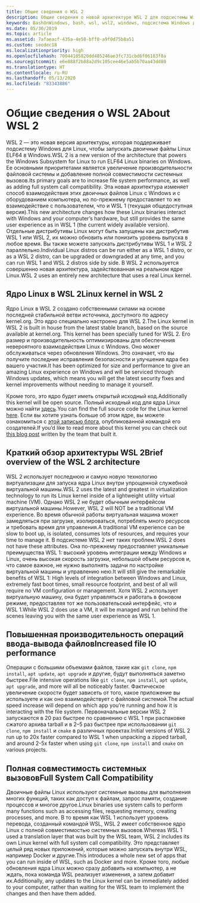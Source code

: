 ```yaml
---
title: Общие сведения о WSL 2
description: Общие сведения о новой архитектуре WSL 2 для подсистемы Windows для Linux
keywords: BashOnWindows, bash, wsl, wsl2, windows, подсистема Windows для Linux, windowssubsystem, ubuntu, debian, suse, windows 10, установка
ms.date: 05/30/2019
ms.topic: article
ms.assetid: 7afaeacf-435a-4e58-bff0-a9f0d75b8a51
ms.custom: seodec18
ms.localizationpriority: high
ms.openlocfilehash: 70044105820dd485246ae3fc731cbd6f06183f8a
ms.sourcegitcommit: e6e888f2b88a2d9c105cee46e5ab5b70aa43dd80
ms.translationtype: HT
ms.contentlocale: ru-RU
ms.lasthandoff: 05/13/2020
ms.locfileid: "83343886"
---
```

# <a name="about-wsl-2"></a><span data-ttu-id="c32f3-104">Общие сведения о WSL 2</span><span class="sxs-lookup"><span data-stu-id="c32f3-104">About WSL 2</span></span>

<span data-ttu-id="c32f3-105">WSL 2 — это новая версия архитектуры, которая поддерживает подсистему Windows для Linux, чтобы запускать двоичные файлы Linux ELF64 в Windows.</span><span class="sxs-lookup"><span data-stu-id="c32f3-105">WSL 2 is a new version of the architecture that powers the Windows Subsystem for Linux to run ELF64 Linux binaries on Windows.</span></span> <span data-ttu-id="c32f3-106">Ее основными приоритетами является увеличение производительности файловой системы и добавление полной совместимости системных вызовов.</span><span class="sxs-lookup"><span data-stu-id="c32f3-106">Its primary goals are to increase file system performance, as well as adding full system call compatibility.</span></span> <span data-ttu-id="c32f3-107">Эта новая архитектура изменяет способ взаимодействия этих двоичных файлов Linux с Windows и с оборудованием компьютера, но по-прежнему предоставляет то же взаимодействие с пользователем, что и WSL 1 (текущая общедоступная версия).</span><span class="sxs-lookup"><span data-stu-id="c32f3-107">This new architecture changes how these Linux binaries interact with Windows and your computer’s hardware, but still provides the same user experience as in WSL 1 (the current widely available version).</span></span> <span data-ttu-id="c32f3-108">Отдельные дистрибутивы Linux могут быть запущены как дистрибутив WSL 1 или WSL 2, их можно обновить или понизить уровень выпуска в любое время. Вы также можете запускать дистрибутивы WSL 1 и WSL 2 параллельно.</span><span class="sxs-lookup"><span data-stu-id="c32f3-108">Individual Linux distros can be run either as a WSL 1 distro, or as a WSL 2 distro, can be upgraded or downgraded at any time, and you can run WSL 1 and WSL 2 distros side by side.</span></span> <span data-ttu-id="c32f3-109">В WSL 2 используется совершенно новая архитектура, задействованная на реальном ядре Linux.</span><span class="sxs-lookup"><span data-stu-id="c32f3-109">WSL 2 uses an entirely new architecture that uses a real Linux kernel.</span></span>

## <a name="linux-kernel-in-wsl-2"></a><span data-ttu-id="c32f3-110">Ядро Linux в WSL 2</span><span class="sxs-lookup"><span data-stu-id="c32f3-110">Linux kernel in WSL 2</span></span>

<span data-ttu-id="c32f3-111">Ядро Linux в WSL 2 создано собственными силами на основе последней стабильной ветви источника, доступного по адресу kernel.org. Это ядро специально настроено для WSL 2.</span><span class="sxs-lookup"><span data-stu-id="c32f3-111">The Linux kernel in WSL 2 is built in house from the latest stable branch, based on the source available at kernel.org. This kernel has been specially tuned for WSL 2.</span></span> <span data-ttu-id="c32f3-112">Его размер и производительность оптимизированы для обеспечения невероятного взаимодействия Linux с Windows. Оно может обслуживаться через обновления Windows. Это означает, что вы получите последние исправления безопасности и улучшения ядра без вашего участия.</span><span class="sxs-lookup"><span data-stu-id="c32f3-112">It has been optimized for size and performance to give an amazing Linux experience on Windows and will be serviced through Windows updates, which means you will get the latest security fixes and kernel improvements without needing to manage it yourself.</span></span>

<span data-ttu-id="c32f3-113">Кроме того, это ядро будет иметь открытый исходный код.</span><span class="sxs-lookup"><span data-stu-id="c32f3-113">Additionally this kernel will be open source.</span></span> <span data-ttu-id="c32f3-114">Полный исходный код для ядра Linux можно найти [здесь](https://github.com/microsoft/WSL2-Linux-Kernel).</span><span class="sxs-lookup"><span data-stu-id="c32f3-114">You can find the full source code for the Linux kernel [here](https://github.com/microsoft/WSL2-Linux-Kernel).</span></span> <span data-ttu-id="c32f3-115">Если вы хотите узнать больше об этом ядре, вы можете ознакомиться с [этой записью блога](https://devblogs.microsoft.com/commandline/shipping-a-linux-kernel-with-windows/), опубликованной командой его создателей.</span><span class="sxs-lookup"><span data-stu-id="c32f3-115">If you’d like to read more about this kernel you can check out [this blog post](https://devblogs.microsoft.com/commandline/shipping-a-linux-kernel-with-windows/) written by the team that built it.</span></span>

## <a name="brief-overview-of-the-wsl-2-architecture"></a><span data-ttu-id="c32f3-116">Краткий обзор архитектуры WSL 2</span><span class="sxs-lookup"><span data-stu-id="c32f3-116">Brief overview of the WSL 2 architecture</span></span>

<span data-ttu-id="c32f3-117">WSL 2 использует последнюю и самую новую технологию виртуализации для запуска ядра Linux внутри упрощенной служебной виртуальной машины.</span><span class="sxs-lookup"><span data-stu-id="c32f3-117">WSL 2 uses the latest and greatest in virtualization technology to run its Linux kernel inside of a lightweight utility virtual machine (VM).</span></span> <span data-ttu-id="c32f3-118">Однако WSL 2 не будет обычным интерфейсом виртуальной машины.</span><span class="sxs-lookup"><span data-stu-id="c32f3-118">However, WSL 2 will NOT be a traditional VM experience.</span></span> <span data-ttu-id="c32f3-119">Во время обычной работы виртуальная машина может замедляться при загрузке, изолироваться, потреблять много ресурсов и требовать время для управления.</span><span class="sxs-lookup"><span data-stu-id="c32f3-119">A traditional VM experience can be slow to boot up, is isolated, consumes lots of resources, and requires your time to manage it.</span></span> <span data-ttu-id="c32f3-120">В подсистеме WSL 2 нет таких проблем.</span><span class="sxs-lookup"><span data-stu-id="c32f3-120">WSL 2 does not have these attributes.</span></span> <span data-ttu-id="c32f3-121">Она по-прежнему предоставляет уникальные преимущества WSL 1: высокий уровень интеграции между Windows и Linux, очень высокая скорость загрузки, небольшой объем ресурсов и, что самое важное, не нужно выполнять задачи по настройке виртуальной машины и управлению нею.</span><span class="sxs-lookup"><span data-stu-id="c32f3-121">It will still give the remarkable benefits of WSL 1: High levels of integration between Windows and Linux, extremely fast boot times, small resource footprint, and best of all will require no VM configuration or management.</span></span> <span data-ttu-id="c32f3-122">Хотя WSL 2 использует виртуальную машину, она будет управляться и работать в фоновом режиме, предоставляя тот же пользовательский интерфейс, что и WSL 1.</span><span class="sxs-lookup"><span data-stu-id="c32f3-122">While WSL 2 does use a VM, it will be managed and run behind the scenes leaving you with the same user experience as WSL 1.</span></span>

## <a name="increased-file-io-performance"></a><span data-ttu-id="c32f3-123">Повышенная производительность операций ввода-вывода файлов</span><span class="sxs-lookup"><span data-stu-id="c32f3-123">Increased file IO performance</span></span>

<span data-ttu-id="c32f3-124">Операции с большими объемами файлов, такие как `git clone`, `npm install`, `apt update`, `apt upgrade` и другие, будут выполняться заметно быстрее.</span><span class="sxs-lookup"><span data-stu-id="c32f3-124">File intensive operations like `git clone`, `npm install`, `apt update`, `apt upgrade`, and more will all be noticeably faster.</span></span> <span data-ttu-id="c32f3-125">Фактическое увеличение скорости будет зависеть от того, какое приложение вы используете и как оно взаимодействует с файловой системой.</span><span class="sxs-lookup"><span data-stu-id="c32f3-125">The actual speed increase will depend on which app you’re running and how it is interacting with the file system.</span></span> <span data-ttu-id="c32f3-126">Первоначальные версии WSL 2 запускаются в 20 раз быстрее по сравнению с WSL 1 при распаковке сжатого архива tarball и в 2–5 раз быстрее при использовании `git clone`, `npm install` и `cmake` в различных проектах.</span><span class="sxs-lookup"><span data-stu-id="c32f3-126">Initial versions of WSL 2 run up to 20x faster compared to WSL 1 when unpacking a zipped tarball, and around 2-5x faster when using `git clone`, `npm install` and `cmake` on various projects.</span></span>

## <a name="full-system-call-compatibility"></a><span data-ttu-id="c32f3-127">Полная совместимость системных вызовов</span><span class="sxs-lookup"><span data-stu-id="c32f3-127">Full System Call Compatibility</span></span>

<span data-ttu-id="c32f3-128">Двоичные файлы Linux используют системные вызовы для выполнения многих функций, таких как доступ к файлам, запрос памяти, создание процессов и многое другое.</span><span class="sxs-lookup"><span data-stu-id="c32f3-128">Linux binaries use system calls to perform many functions such as accessing files, requesting memory, creating processes, and more.</span></span> <span data-ttu-id="c32f3-129">В то время как WSL 1 использует уровень перевода, созданный командой WSL, WSL 2 имеет собственное ядро Linux с полной совместимостью системных вызовов.</span><span class="sxs-lookup"><span data-stu-id="c32f3-129">Whereas WSL 1 used a translation layer that was built by the WSL team, WSL 2 includes its own Linux kernel with full system call compatibility.</span></span> <span data-ttu-id="c32f3-130">Это представляет целый ряд новых приложений, которые можно запускать внутри WSL, например Docker и другие.</span><span class="sxs-lookup"><span data-stu-id="c32f3-130">This introduces a whole new set of apps that you can run inside of WSL, such as Docker and more.</span></span> <span data-ttu-id="c32f3-131">Кроме того, любые обновления ядра Linux можно сразу добавить на компьютер, а не ждать, пока команда WSL реализует изменения, а затем добавит их.</span><span class="sxs-lookup"><span data-stu-id="c32f3-131">Additionally, any updates to the Linux kernel can be immediately added to your computer, rather than waiting for the WSL team to implement the changes and then have them added.</span></span>
